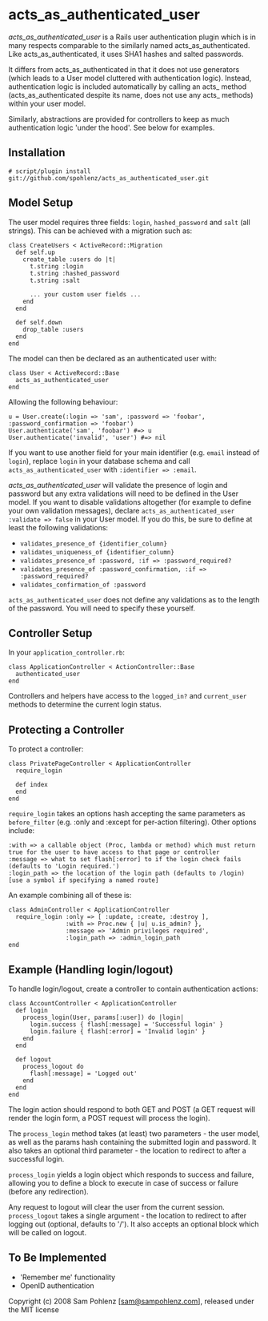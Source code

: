 acts\_as\_authenticated\_user
==========================

*acts\_as\_authenticated\_user* is a Rails user authentication plugin which is in many respects comparable to the similarly named acts\_as\_authenticated. Like acts\_as\_authenticated, it uses SHA1 hashes and salted passwords.

It differs from acts\_as\_authenticated in that it does not use generators (which leads to a User model cluttered with authentication logic). Instead, authentication logic is included automatically by calling an acts\_ method (acts\_as\_authenticated despite its name, does not use any acts\_ methods) within your user model.

Similarly, abstractions are provided for controllers to keep as much authentication logic 'under the hood'. See below for examples.


Installation
------------

    # script/plugin install git://github.com/spohlenz/acts_as_authenticated_user.git


Model Setup
-----------

The user model requires three fields: `login`, `hashed_password` and `salt` (all strings). This can be achieved with a migration such as:

    class CreateUsers < ActiveRecord::Migration
      def self.up
        create_table :users do |t|
          t.string :login
          t.string :hashed_password
          t.string :salt
          
          ... your custom user fields ...
        end
      end
      
      def self.down
        drop_table :users
      end
    end

The model can then be declared as an authenticated user with:

    class User < ActiveRecord::Base
      acts_as_authenticated_user
    end

Allowing the following behaviour:

    u = User.create(:login => 'sam', :password => 'foobar', :password_confirmation => 'foobar')
    User.authenticate('sam', 'foobar') #=> u
    User.authenticate('invalid', 'user') #=> nil
    
If you want to use another field for your main identifier (e.g. `email` instead of `login`), replace `login` in your database schema and call `acts_as_authenticated_user` with `:identifier => :email`.

*acts\_as\_authenticated\_user* will validate the presence of login and password but any extra validations will need to be defined in the User model. If you want to disable validations altogether (for example to define your own validation messages), declare `acts_as_authenticated_user :validate => false` in your User model. If you do this, be sure to define at least the following validations:

 - `validates_presence_of {identifier_column}`
 - `validates_uniqueness_of {identifier_column}`
 - `validates_presence_of :password, :if => :password_required?`
 - `validates_presence_of :password_confirmation, :if => :password_required?`
 - `validates_confirmation_of :password`

`acts_as_authenticated_user` does not define any validations as to the length of the password. You will need to specify these yourself.



Controller Setup
----------------

In your `application_controller.rb`:

    class ApplicationController < ActionController::Base
      authenticated_user
    end

Controllers and helpers have access to the `logged_in?` and `current_user` methods to determine the current login status.


Protecting a Controller
-----------------------

To protect a controller:

    class PrivatePageController < ApplicationController
      require_login
    
      def index
      end
    end

`require_login` takes an options hash accepting the same parameters as `before_filter` (e.g. :only and :except for per-action filtering). Other options include:

    :with => a callable object (Proc, lambda or method) which must return true for the user to have access to that page or controller
    :message => what to set flash[:error] to if the login check fails (defaults to 'Login required.')
    :login_path => the location of the login path (defaults to /login) [use a symbol if specifying a named route]
 
An example combining all of these is:

    class AdminController < ApplicationController
      require_login :only => [ :update, :create, :destroy ],
                    :with => Proc.new { |u| u.is_admin? },
                    :message => 'Admin privileges required',
                    :login_path => :admin_login_path
    end


Example (Handling login/logout)
-------------------------------

To handle login/logout, create a controller to contain authentication actions:

    class AccountController < ApplicationController
      def login
        process_login(User, params[:user]) do |login|
          login.success { flash[:message] = 'Successful login' }
          login.failure { flash[:error] = 'Invalid login' }
        end
      end
    
      def logout
        process_logout do
          flash[:message] = 'Logged out'
        end
      end
    end

The login action should respond to both GET and POST (a GET request will render the login form, a POST request will process the login).

The `process_login` method takes (at least) two parameters - the user model, as well as the params hash containing the submitted login and password. It also takes an optional third parameter - the location to redirect to after a successful login.

`process_login` yields a login object which responds to success and failure, allowing you to define a block to execute in case of success or failure (before any redirection).

Any request to logout will clear the user from the current session. `process_logout` takes a single argument - the location to redirect to after logging out (optional, defaults to '/'). It also accepts an optional block which will be called on logout.


To Be Implemented
-----------------

 - 'Remember me' functionality
 - OpenID authentication


Copyright (c) 2008 Sam Pohlenz [<sam@sampohlenz.com>], released under the MIT license
